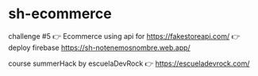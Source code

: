# sh-ecommerce
challenge #5 
👉 Ecommerce using api for https://fakestoreapi.com/
👉 deploy firebase https://sh-notenemosnombre.web.app/

course summerHack by escuelaDevRock
👉  https://escueladevrock.com/


